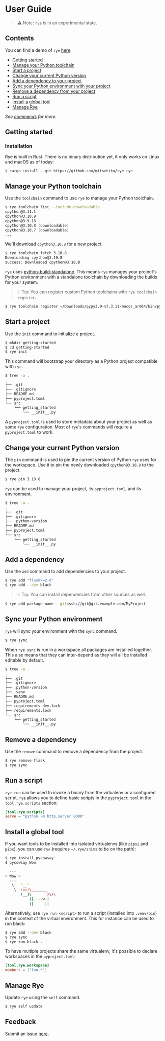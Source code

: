 # User Guide

> ⚠️ Note: `rye` is in an experimental state.

## Contents

You can find a demo of `rye` [here](https://youtu.be/CyI8TBuKPF0).

* [Getting started](#getting-started)
* [Manage your Python toolchain](#manage-your-python-toolchain)
* [Start a project](#start-a-project)
* [Change your current Python version](#change-your-current-python-version)
* [Add a dependency to your project](#add-a-dependency)
* [Sync your Python environment with your project](#sync-your-python-environment)
* [Remove a dependency from your project](#remove-a-dependency)
* [Run a script](#run-a-script)
* [Install a global tool](#install-a-global-tool)
* [Manage Rye](#manage-rye)

*See [commands](./commands.md) for more.*

## Getting started

### Installation

Rye is built in Rust. There is no binary distribution yet, it only works on Linux and macOS as of today:

```
$ cargo install --git https://github.com/mitsuhiko/rye rye
```

## Manage your Python toolchain

Use the `toolchain` command to use `rye` to manage your Python toolchain.

```zsh
$ rye toolchain list --include-downloadable
cpython@3.11.1
cpython@3.10.9
cpython@3.9.16
cpython@3.10.8 (downloadable)
cpython@3.10.7 (downloadable)
...
```

We'll download `cpython3.10.8` for a new project.

```zsh
$ rye toolchain fetch 3.10.8
Downloading cpython@3.10.8
success: Downloaded cpython@3.10.8
```

`rye` uses [python-build-standalone](https://github.com/indygreg/python-build-standalone). This means `rye` manages your project's Python environment with a standalone toolchain by downloading the builds for your system.

> 💡 Tip: You can register custom Python toolchains with `rye toolchain register`.

```zsh
$ rye toolchain register ~/Downloads/pypy3.9-v7.3.11-macos_arm64/bin/python
```

## Start a project

Use the `init` command to initialize a project.

```zsh
$ mkdir getting-started
$ cd getting-started
$ rye init
```

This command will bootstrap your directory as a Python project compatible with `rye`.

```zsh
$ tree -a .
.
├── .git
├── .gitignore
├── README.md
├── pyproject.toml
└── src
    └── getting_started
        └── __init__.py
```

A `pyproject.toml` is used to store metadata about your project as well as some `rye` configuration. Most of `rye`'s commands will require a `pyproject.toml` to work.


## Change your current Python version

The `pin` command is used to pin the current version of Python `rye` uses for the workspace. Use it to pin the newly downloaded `cpython@3.10.8` to the project.

```zsh
$ rye pin 3.10.8
```

`rye` can be used to manage your project, its `pyproject.toml`, and its environment.

```zsh
$ tree -a .
.
├── .git
├── .gitignore
├── .python-version
├── README.md
├── pyproject.toml
└── src
    └── getting_started
        └── __init__.py
```

## Add a dependency

Use the `add` command to add dependencies to your project.

```zsh
$ rye add "flask>=2.0"
$ rye add --dev black
```

> 💡 Tip: You can install dependencies from other sources as well.

```zsh
$ rye add package-name --git=ssh://git@git.example.com/MyProject
```

## Sync your Python environment

`rye` will sync your environment with the `sync` command.

```zsh
$ rye sync
```

When `rye sync` is run in a workspace all packages are installed together. This also means that they can inter-depend as they will all be installed editable by default.

```zsh
$ tree -a .
.
├── .git
├── .gitignore
├── .python-version
├── .venv
├── README.md
├── pyproject.toml
├── requirements-dev.lock
├── requirements.lock
└── src
    └── getting_started
        └── __init__.py
```

## Remove a dependency

Use the `remove` command to remove a dependency from the project.

```zsh
$ rye remove flask
$ rye sync
```

## Run a script

`rye run` can be used to invoke a binary from the virtualenv or a configured script. `rye` allows you to define basic scripts in the `pyproject.toml` in the `tool.rye.scripts` section:

```toml
[tool.rye.scripts]
serve = "python -m http.server 8000"
```

## Install a global tool

If you want tools to be installed into isolated virtualenvs (like `pipsi` and `pipx`), you can use `rye` (requires `~/.rye/shims` to be on the path):

```zsh
$ rye install pycowsay
$ pycowsay Wow

  ---
< Wow >
  ---
   \   ^__^
    \  (oo)\_______
       (__)\       )\/\
           ||----w |
           ||     ||
```

Alternatively, use `rye run <script>` to run a script (installed into `.venv/bin`) in the context of the virtual environment. This for instance can be used to run black:

```zsh
$ rye add --dev black
$ rye sync
$ rye run black .
```

To have multiple projects share the same virtualenv, it's possible to declare workspaces in the `pyproject.toml`:

```toml
[tool.rye.workspace]
members = ["foo-*"]
```

## Manage Rye

Update `rye` using the `self` command.

```zsh
$ rye self update
```

## Feedback

Submit an issue [here](https://github.com/mitsuhiko/rye/issues/new/choose).
